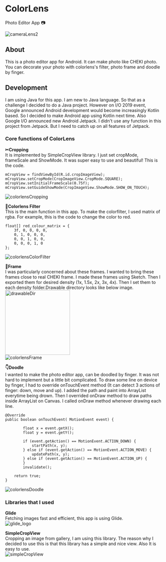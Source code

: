 # ColorLens
Photo Editor App 📷<br>

![cameraLens2](https://user-images.githubusercontent.com/18627505/60787909-27281e00-a110-11e9-812f-1d9359dd0c62.png)

## About
This is a photo editor app for Android.
It can make photo like CHEKI photo. You can decorate your photo with colorlens's filter, photo frame and doodle by finger.

## Development
I am using Java for this app. I am new to Java language. So that as a challenge I decided to do a Java project. 
However on I/O 2019 event, Google announced Android development would become increasingly Kotlin based. So I decided to make Android app using Kotlin next time.
Also Google I/O announced new Android Jetpack. I didn't use any function in this project from Jetpack. But I need to catch up on all features of Jetpack.

### Core functions of ColorLens
**✂︎Cropping**<br>
It is implemented by SimpleCropView library. I just set cropMode, frameScale and ShowMode. It was super easy to use and beautiful!
This is the code.
```
mCropView = findViewById(R.id.cropImageView);
mCropView.setCropMode(CropImageView.CropMode.SQUARE);
mCropView.setInitialFrameScale(0.75f);
mCropView.setGuideShowMode(CropImageView.ShowMode.SHOW_ON_TOUCH);
```
![colorlensCropping](https://user-images.githubusercontent.com/18627505/60845784-423b7200-a192-11e9-9402-0bb95b05fa6e.png)

**📸Colorlens Filter**<br>
 This is the main function in this app. To make the colorfilter, I used matrix of rgba.
 For example, this is the code to change the color to red. 
```
float[] red_colour_matrix = {
    3f, 0, 0, 0, 0,
    0, 1, 0, 0, 0,
    0, 0, 1, 0, 0,
    0, 0, 0, 1, 0
};
```
![colorlensColorFilter](https://user-images.githubusercontent.com/18627505/60846710-208fba00-a195-11e9-9c99-3f5c9574cfd9.png)

**🔳Frame**<br>
I was particularly concerned about these frames. I wanted to bring these frames close to real CHEKI frame.
I made these frames using Sketch. Then I exported them for desired density (1x, 1.5x, 2x, 3x, 4x).
Then I set them to each density folder.Drawable directory looks like below image.<br>
<img width="209" alt="drawableDir" src="https://user-images.githubusercontent.com/18627505/60847703-83368500-a198-11e9-83f0-f6c96ee65405.png">
<br>![colorlensFrame](https://user-images.githubusercontent.com/18627505/60847552-d956f880-a197-11e9-912c-aa0aab27119e.png)

**👇Doodle**<br>
I wanted to make the photo editor app, can be doodled by finger.
It was not hard to implement but a little bit complicated.
To draw some line on device by finger, I had to override onTouchEvent method (It can detect 3 actions of finger: down, move and up).
I added the path and paint into ArrayList everytime being drown. 
Then I overrided onDraw method to draw paths inside ArrayList on Canvas. I called onDraw method whenever drawing each line.
```
@Override
public boolean onTouchEvent( MotionEvent event) {

        float x = event.getX();
        float y = event.getY();

        if (event.getAction() == MotionEvent.ACTION_DOWN) {
            startPath(x, y);
        } else if (event.getAction() == MotionEvent.ACTION_MOVE) {
            updatePath(x, y);
        } else if (event.getAction() == MotionEvent.ACTION_UP) {
        }
        invalidate();
        
    return true;
}
```
![colorlensDoodle](https://user-images.githubusercontent.com/18627505/60862674-21474100-a1d3-11e9-86d8-c263f9e45cca.png)

### Libraries that I used
**Glide**<br>
Fetching images fast and efficient, this app is using Glide.<br>
![glide_logo](https://user-images.githubusercontent.com/18627505/60791823-4b3c2d00-a119-11e9-8b1f-2dc9c7a68594.png)

**SimpleCropView**<br> 
Cropping an image from gallery, I am using this library. 
The reason why I decided to use this is that this library has a simple and nice view. Also It is easy to use.<br> 
![simpleCropView](https://user-images.githubusercontent.com/18627505/60791796-3b244d80-a119-11e9-8830-e83dd9d08f18.png)

